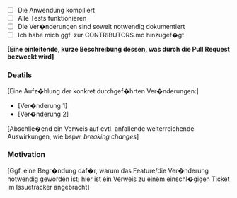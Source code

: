 <!-- CHECKLISTE --> 
<!-- Bitte vor dem Erstellen der Pull Request erledigen -->
- [ ] Die Anwendung kompiliert
- [ ] Alle Tests funktionieren
- [ ] Die Ver�nderungen sind soweit notwendig dokumentiert
- [ ] Ich habe mich ggf. zur CONTRIBUTORS.md hinzugef�gt

**[Eine einleitende, kurze Beschreibung dessen, was durch die Pull Request bezweckt wird]**

### Deatils
[Eine Aufz�hlung der konkret durchgef�hrten Ver�nderungen:]
- [Ver�nderung 1]
- [Ver�nderung 2]

[Abschlie�end ein Verweis auf evtl. anfallende weiterreichende Auswirkungen, wie bspw. _breaking changes_]

### Motivation
[Ggf. eine Begr�ndung daf�r, warum das Feature/die Ver�nderung notwendig geworden ist; hier ist ein Verweis zu einem einschl�gigen Ticket im Issuetracker angebracht]